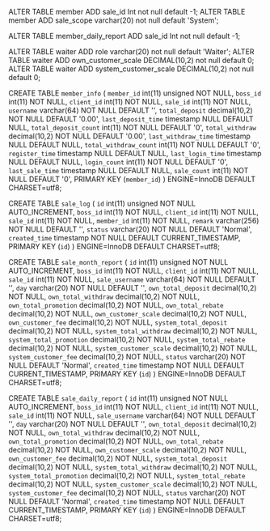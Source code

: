 ALTER TABLE member ADD sale_id Int not null default -1;
ALTER TABLE member ADD sale_scope varchar(20) not null default 'System';

ALTER TABLE member_daily_report ADD sale_id Int not null default -1;


ALTER TABLE waiter ADD role varchar(20) not null default 'Waiter';
ALTER TABLE waiter ADD own_customer_scale DECIMAL(10,2) not null default 0;
ALTER TABLE waiter ADD system_customer_scale DECIMAL(10,2) not null default 0;



CREATE TABLE `member_info` (
  `member_id` int(11) unsigned NOT NULL,
  `boss_id` int(11) NOT NULL,
  `client_id` int(11) NOT NULL,
  `sale_id` int(11) NOT NULL,
  `username` varchar(64) NOT NULL DEFAULT '',
  `total_deposit` decimal(10,2) NOT NULL DEFAULT '0.00',
  `last_deposit_time` timestamp NULL DEFAULT NULL,
  `total_deposit_count` int(11) NOT NULL DEFAULT '0',
  `total_withdraw` decimal(10,2) NOT NULL DEFAULT '0.00',
  `last_withdraw_time` timestamp NULL DEFAULT NULL,
  `total_withdraw_count` int(11) NOT NULL DEFAULT '0',
  `register_time` timestamp NULL DEFAULT NULL,
  `last_login_time` timestamp NULL DEFAULT NULL,
  `login_count` int(11) NOT NULL DEFAULT '0',
  `last_sale_time` timestamp NULL DEFAULT NULL,
  `sale_count` int(11) NOT NULL DEFAULT '0',
  PRIMARY KEY (`member_id`)
) ENGINE=InnoDB DEFAULT CHARSET=utf8;

CREATE TABLE `sale_log` (
  `id` int(11) unsigned NOT NULL AUTO_INCREMENT,
  `boss_id` int(11) NOT NULL,
  `client_id` int(11) NOT NULL,
  `sale_id` int(11) NOT NULL,
  `member_id` int(11) NOT NULL,
  `remark` varchar(256) NOT NULL DEFAULT '',
  `status` varchar(20) NOT NULL DEFAULT 'Normal',
  `created_time` timestamp NOT NULL DEFAULT CURRENT_TIMESTAMP,
  PRIMARY KEY (`id`)
) ENGINE=InnoDB DEFAULT CHARSET=utf8;

CREATE TABLE `sale_month_report` (
  `id` int(11) unsigned NOT NULL AUTO_INCREMENT,
  `boss_id` int(11) NOT NULL,
  `client_id` int(11) NOT NULL,
  `sale_id` int(11) NOT NULL,
  `sale_username` varchar(64) NOT NULL DEFAULT '',
  `day` varchar(20) NOT NULL DEFAULT '',
  `own_total_deposit` decimal(10,2) NOT NULL,
  `own_total_withdraw` decimal(10,2) NOT NULL,
  `own_total_promotion` decimal(10,2) NOT NULL,
  `own_total_rebate` decimal(10,2) NOT NULL,
  `own_customer_scale` decimal(10,2) NOT NULL,
  `own_customer_fee` decimal(10,2) NOT NULL,
  `system_total_deposit` decimal(10,2) NOT NULL,
  `system_total_withdraw` decimal(10,2) NOT NULL,
  `system_total_promotion` decimal(10,2) NOT NULL,
  `system_total_rebate` decimal(10,2) NOT NULL,
  `system_customer_scale` decimal(10,2) NOT NULL,
  `system_customer_fee` decimal(10,2) NOT NULL,
  `status` varchar(20) NOT NULL DEFAULT 'Normal',
  `created_time` timestamp NOT NULL DEFAULT CURRENT_TIMESTAMP,
  PRIMARY KEY (`id`)
) ENGINE=InnoDB DEFAULT CHARSET=utf8;

CREATE TABLE `sale_daily_report` (
  `id` int(11) unsigned NOT NULL AUTO_INCREMENT,
  `boss_id` int(11) NOT NULL,
  `client_id` int(11) NOT NULL,
  `sale_id` int(11) NOT NULL,
  `sale_username` varchar(64) NOT NULL DEFAULT '',
  `day` varchar(20) NOT NULL DEFAULT '',
  `own_total_deposit` decimal(10,2) NOT NULL,
  `own_total_withdraw` decimal(10,2) NOT NULL,
  `own_total_promotion` decimal(10,2) NOT NULL,
  `own_total_rebate` decimal(10,2) NOT NULL,
  `own_customer_scale` decimal(10,2) NOT NULL,
  `own_customer_fee` decimal(10,2) NOT NULL,
  `system_total_deposit` decimal(10,2) NOT NULL,
  `system_total_withdraw` decimal(10,2) NOT NULL,
  `system_total_promotion` decimal(10,2) NOT NULL,
  `system_total_rebate` decimal(10,2) NOT NULL,
  `system_customer_scale` decimal(10,2) NOT NULL,
  `system_customer_fee` decimal(10,2) NOT NULL,
  `status` varchar(20) NOT NULL DEFAULT 'Normal',
  `created_time` timestamp NOT NULL DEFAULT CURRENT_TIMESTAMP,
  PRIMARY KEY (`id`)
) ENGINE=InnoDB DEFAULT CHARSET=utf8;